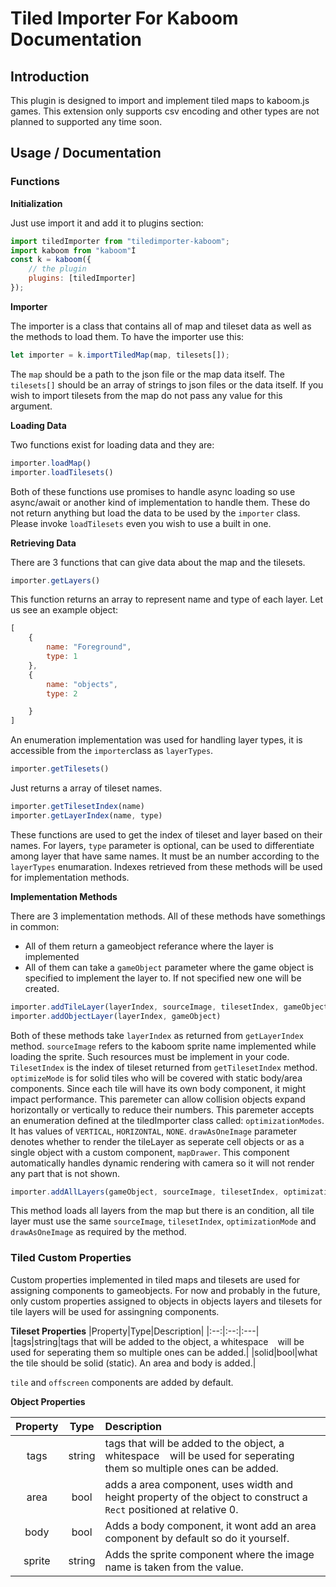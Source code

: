 # Tiled Importer For Kaboom Documentation

## Introduction

This plugin is designed to import and implement tiled maps to kaboom.js games. This extension only supports csv encoding and other types are not planned to supported any time soon.

## Usage / Documentation

### Functions

**Initialization**

Just use import it and add it to plugins section:

``` js
import tiledImporter from "tiledimporter-kaboom";
import kaboom from "kaboom"İ
const k = kaboom({
    // the plugin
    plugins: [tiledImporter]
});
```
**Importer**

The importer is a class that contains all of map and tileset data as well as the methods to load them. To have the importer use this:
```js
let importer = k.importTiledMap(map, tilesets[]);
```
The `map` should be a path to the json file or the map data itself.
The `tilesets[]` should be an array of strings to json files or the data itself. If you wish to import tilesets from the map do not pass any value for this argument.

**Loading Data**

Two functions exist for loading data and they are:
```js
importer.loadMap()
importer.loadTilesets()
```
Both of these functions use promises to handle async loading so use async/await or another kind of implementation to handle them. These do not return anything but load the data to be used by the `importer` class. Please invoke `loadTilesets` even you wish to use a built in one.

**Retrieving Data**

There are 3 functions that can give data about the map and the tilesets.
```js
importer.getLayers()
```
This function returns an array to represent name and type of each layer. Let us see an example object:
```js
[
    {
        name: "Foreground",
        type: 1
    },
    {
        name: "objects",
        type: 2

    }
]
```
An enumeration implementation was used for handling layer types, it is accessible from the `importer`class as `layerTypes`.

```js
importer.getTilesets()
```
Just returns a array of tileset names.

```js
importer.getTilesetIndex(name)
importer.getLayerIndex(name, type)
```
These functions are used to get the index of tileset and layer based on their names. For layers, `type` parameter is optional, can be used to differentiate among layer that have same names. It must be an number according to the `layerTypes` enumaration. Indexes retrieved from these methods will be used for implementation methods.

**Implementation Methods**

There are 3 implementation methods.
All of these methods have somethings in common:
* All of them return a gameobject referance where the layer is implemented
* All of them can take a `gameObject` parameter where the game object is specified to implement the layer to. If not specified new one will be created.

``` js
importer.addTileLayer(layerIndex, sourceImage, tilesetIndex, gameObject, optimizationMode, drawAsOneImage)
importer.addObjectLayer(layerIndex, gameObject)
```
Both of these methods take `layerIndex` as returned from `getLayerIndex` method.
`sourceImage` refers to the kaboom sprite name implemented while loading the sprite. Such resources must be implement in your code. `TilesetIndex` is the index of tileset returned from `getTilesetIndex` method. `optimizeMode` is for solid tiles who will be covered with static body/area components. Since each tile will have its own body component, it might impact performance. This paremeter can allow collision objects expand horizontally or vertically to reduce their numbers. This paremeter accepts an enumeration defined at the tiledImporter class called: `optimizationModes`. It has values of `VERTICAL`, `HORIZONTAL`, `NONE`. `drawAsOneImage` parameter denotes whether to render the tileLayer as seperate cell objects or as a single object with a custom component, `mapDrawer`. This component automatically handles dynamic rendering with camera so it will not render any part that is not shown.

```js
importer.addAllLayers(gameObject, sourceImage, tilesetIndex, optimizationMode, drawAsOneImage)
```
This method loads all layers from the map but there is an condition, all tile layer must use the same `sourceImage`, `tilesetIndex`, `optimizationMode` and `drawAsOneImage` as required by the method.

### Tiled Custom Properties

Custom properties implemented in tiled maps and tilesets are used for assigning components to gameobjects. For now and probably in the future, only custom properties assigned to objects in objects layers and tilesets for tile layers will be used for assingning components.

**Tileset Properties**
|Property|Type|Description|
|:--:|:--:|:---|
|tags|string|tags that will be added to the object, a whitespace ` ` will be used for seperating them so multiple ones can be added.|
|solid|bool|what the tile should be solid (static). An area and body is added.|

`tile` and `offscreen` components are added by default.

**Object Properties**

|Property|Type|Description|
|:--:|:--:|:---|
|tags|string|tags that will be added to the object, a whitespace ` ` will be used for seperating them so multiple ones can be added.|
|area|bool|adds a area component, uses width and height property of the object to construct a `Rect` positioned at relative 0.|
|body|bool|Adds a body component, it wont add an area component by default so do it yourself.|
|sprite|string|Adds the sprite component where the image name is taken from the value.|

